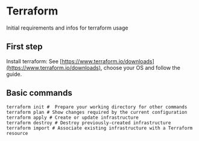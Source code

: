 # Terraform  
Initial requirements and infos for terraform usage

## First step  
Install terraform: See [https://www.terraform.io/downloads](https://www.terraform.io/downloads), choose your OS and follow the guide.


## Basic commands  
```
terraform init #  Prepare your working directory for other commands
terraform plan # Show changes required by the current configuration
terraform apply # Create or update infrastructure
terraform destroy # Destroy previously-created infrastructure
terraform import # Associate existing infrastructure with a Terraform resource
```

